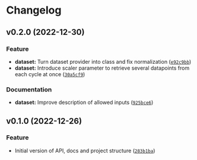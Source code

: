 # Changelog

<!--next-version-placeholder-->

## v0.2.0 (2022-12-30)
### Feature
* **dataset:** Turn dataset provider into class and fix normalization ([`e92c9bb`](https://gitlab1.ptb.de/m4d/zema_emc_annotated/-/commit/e92c9bb77b074bebef7ed91fb222361bdc633d06))
* **dataset:** Introduce scaler parameter to retrieve several datapoints from each cycle at once ([`30a5cf9`](https://gitlab1.ptb.de/m4d/zema_emc_annotated/-/commit/30a5cf99c27ad652c60552e0d8acb2ac251e696c))

### Documentation
* **dataset:** Improve description of allowed inputs ([`925bce6`](https://gitlab1.ptb.de/m4d/zema_emc_annotated/-/commit/925bce66f542769ae5e74b419e33cd458881fa70))

## v0.1.0 (2022-12-26)
### Feature
* Initial version of API, docs and project structure ([`283b1ba`](https://gitlab1.ptb.de/m4d/zema_emc_annotated/-/commit/283b1ba7afda549cb4b3d5a7d593b2bf4f2eff62))
